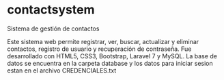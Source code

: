 # contactsystem
Sistema de gestión de contactos

Este sistema web permite registrar, ver, buscar, actualizar y eliminar contactos, registro de usuario y recuperación de contraseña. Fue desarrollado con HTML5, CSS3, Bootstrap, Laravel 7 y MySQL. La base de datos se encuentra en la carpeta database y los datos para iniciar sesion estan en el archivo CREDENCIALES.txt
